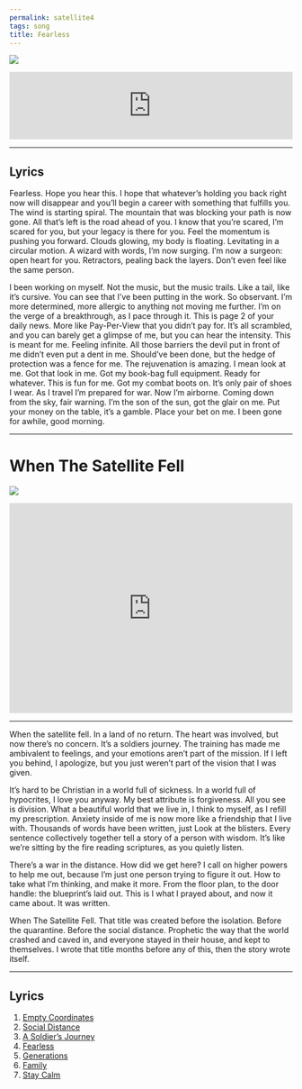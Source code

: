 ```yaml
---
permalink: satellite4
tags: song
title: Fearless
---
```


![][image-1]

<iframe style="border: 0; width: 100%; height: 120px;" src="https://bandcamp.com/EmbeddedPlayer/album=2462917108/size=large/bgcol=ffffff/linkcol=63b2cc/tracklist=false/artwork=none/track=1540932767/transparent=true/" seamless><a href="https://nashp.bandcamp.com/album/when-the-satellite-fell">When The Satellite Fell by Nash Pitre</a></iframe>

---- 

## Lyrics

Fearless. Hope you hear this. I hope that whatever’s holding you back right now will disappear and you’ll begin a career with something that fulfills you. The wind is starting spiral. The mountain that was blocking your path is now gone. All that’s left is the road ahead of you. I know that you’re scared, I’m scared for you, but your legacy is there for you. Feel the momentum is pushing you forward. Clouds glowing, my body is floating. Levitating in a circular motion. A wizard with words, I’m now surging. I’m now a surgeon: open heart for you. Retractors, pealing back the layers. Don’t even feel like the same person.

I been working on myself. Not the music, but the music trails. Like a tail, like it’s cursive. You can see that I’ve been putting in the work. So observant. I’m more determined, more allergic to anything not moving me further. I’m on the verge of a breakthrough, as I pace through it. This is page 2 of your daily news. More like Pay-Per-View that you didn’t pay for. It’s all scrambled, and you can barely get a glimpse of me, but you can hear the intensity. This is meant for me. Feeling infinite. All those barriers the devil put in front of me didn’t even put a dent in me. Should’ve been done, but the hedge of protection was a fence for me. The rejuvenation is amazing. I mean look at me. Got that look in me. Got my book-bag full equipment. Ready for whatever. This is fun for me. Got my combat boots on. It’s only pair of shoes I wear. As I travel I’m prepared for war. Now I’m airborne. Coming down from the sky, fair warning. I’m the son of the sun, got the glair on me. Put your money on the table, it’s a gamble. Place your bet on me. I been gone for awhile, good morning.

---- 

# When The Satellite Fell

![][image-2]

<iframe style="border: 0; width: 100%; height: 373px;" src="https://bandcamp.com/EmbeddedPlayer/album=2462917108/size=large/bgcol=ffffff/linkcol=63b2cc/artwork=none/transparent=true/" seamless><a href="https://nashp.bandcamp.com/album/when-the-satellite-fell">When The Satellite Fell by Nash Pitre</a></iframe>

---- 

When the satellite fell. In a land of no return. The heart was involved, but now there’s no concern. It’s a soldiers journey. The training has made me ambivalent to feelings, and your emotions aren’t part of the mission. If I left you behind, I apologize, but you just weren’t part of the vision that I was given.

It’s hard to be Christian in a world full of sickness. In a world full of hypocrites, I love you anyway. My best attribute is forgiveness. All you see is division. What a beautiful world that we live in, I think to myself, as I refill my prescription. Anxiety inside of me is now more like a friendship that I live with. Thousands of words have been written, just Look at the blisters. Every sentence collectively together tell a story of a person with wisdom. It’s like we’re sitting by the fire reading scriptures, as you quietly listen.

There’s a war in the distance. How did we get here? I call on higher powers to help me out, because I’m just one person trying to figure it out. How to take what I’m thinking, and make it more. From the floor plan, to the door handle: the blueprint’s laid out. This is I what I prayed about, and now it came about. It was written.

When The Satellite Fell. That title was created before the isolation. Before the quarantine. Before the social distance. Prophetic the way that the world crashed and caved in, and everyone stayed in their house, and kept to themselves. I wrote that title months before any of this, then the story wrote itself.

---- 

## Lyrics

1. [Empty Coordinates][1]
2. [Social Distance][2]
3. [A Soldier’s Journey][3]
4. [Fearless][4]
5. [Generations][5]
6. [Family][6]
7. [Stay Calm][7]

[1]:	satellite1
[2]:	satellite2
[3]:	satellite3
[4]:	satellite4
[5]:	satellite5
[6]:	satellite6
[7]:	satellite7

[image-1]:	https://i.imgur.com/iKQTNDf.jpg
[image-2]:	https://i.imgur.com/iKQTNDf.jpg